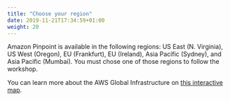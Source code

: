 ```yaml
---
title: "Choose your region"
date: 2019-11-21T17:34:59+01:00
weight: 20
---
```


Amazon Pinpoint is available in the following regions:
US East (N. Virginia), US West (Oregon), EU (Frankfurt), EU (Ireland), Asia Pacific (Sydney), and Asia Pacific (Mumbai). You must chose one of those regions to follow the workshop.

You can learn more about the AWS Global Infrastructure on [this interactive map](https://www.infrastructure.aws/).
